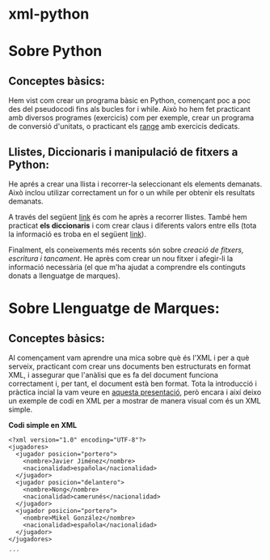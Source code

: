 # xml-python

# Sobre Python

## Conceptes bàsics: 

Hem vist com crear un programa bàsic en Python, començant poc a poc des del pseudocodi fins als bucles for i while. Això ho hem fet practicant amb diversos programes (exercicis) com per exemple, crear un programa de conversió d'unitats, o practicant els [range](https://www.w3schools.com/python/ref_func_range.asp) amb exercicis dedicats. 

## Llistes, Diccionaris i manipulació de fitxers a Python:

He aprés a crear una llista i recorrer-la seleccionant els elements demanats. Això inclou utilizar correctament un for o un while per obtenir els resultats demanats. 

A través del següent [link](https://www.w3schools.com/python/python_for_loops.asp) és com he après a recorrer llistes. També hem practicat **els diccionaris** i com crear claus i diferents valors entre ells (tota la informació es troba en el següent [link](https://www.w3schools.com/python/python_dictionaries.asp)).

Finalment, els coneixements més recents són sobre *creació de fitxers, escritura i tancament*. He après com crear un nou fitxer i afegir-li la informació necessària (el que m'ha ajudat a comprendre els continguts donats a llenguatge de marques). 

# Sobre Llenguatge de Marques: 

## Conceptes bàsics: 

Al començament vam aprendre una mica sobre què és l'XML i per a què serveix, practicant com crear uns documents ben estructurats en format XML, i assegurar que l'anàlisi que es fa del document funciona correctament i, per tant, el document està ben format. Tota la introducció i pràctica incial la vam veure en [aquesta presentació](https://drive.google.com/file/d/1LbDhBWXuFD3vhonYY_HiukKoruCT0v1P/view), però encara i així deixo un exemple de codi en XML per a mostrar de manera visual com és un XML simple. 

**Codi simple en XML**

```
<?xml version="1.0" encoding="UTF-8"?>
<jugadores>
  <jugador posicion="portero">
    <nombre>Javier Jiménez</nombre>
    <nacionalidad>española</nacionalidad>
  </jugador>
  <jugador posicion="delantero">
    <nombre>Nong</nombre>
    <nacionalidad>camerunés</nacionalidad>
  </jugador>
  <jugador posicion="portero">
    <nombre>Mikel González</nombre>
    <nacionalidad>española</nacionalidad>
  </jugador>
</jugadores>

´´´


